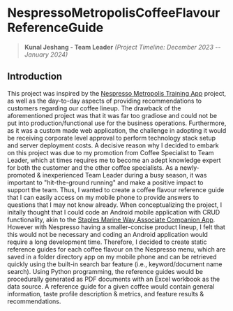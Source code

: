 # NespressoMetropolisCoffeeFlavourReferenceGuide
> **Kunal Jeshang - Team Leader** *(Project Timeline: December 2023 -- January 2024)*

## Introduction
This project was inspired by the [Nespresso Metropolis Training App](https://github.com/kjeshang/NespressoMetropolisTrainingApp) project, as well as the day-to-day aspects of providing recommendations to customers regarding our coffee lineup. The drawback of the aforementioned project was that it was far too gradiose and could not be put into production/functional use for the business operations. Furthermore, as it was a custom made web application, the challenge in adopting it would be receiving corporate level approval to perform technology stack setup and server deployment costs. A decisive reason why I decided to embark on this project was due to my promotion from Coffee Specialist to Team Leader, which at times requires me to become an adept knowledge expert for both the customer and the other coffee specialists. As a newly-promoted & inexperienced Team Leader during a busy season, it was important to "hit-the-ground running" and make a positive impact to support the team. Thus, I wanted to create a coffee flavour reference guide that I can easily access on my mobile phone to provide answers to questions that I may not know already. When conceptualizing the project, I initally thought that I could code an Android mobile application with CRUD functionality, akin to the [Staples Marine Way Associate Companion App](https://github.com/kjeshang/StaplesMarineWayAssociateCompanionMobileApp). However with Nespresso having a smaller-concise product lineup, I felt that this would not be necessary and coding an Android application would require a long development time. Therefore, I decided to create static reference guides for each coffee flavour on the Nespresso menu, which are saved in a folder directory app on my mobile phone and can be retrieved quickly using the built-in search bar feature (i.e., keyword/document name search). Using Python programming, the reference guides would be procedurally generated as PDF documents with an Excel workbook as the data source. A reference guide for a given coffee would contain general information, taste profile description & metrics, and feature results & recommendations.

